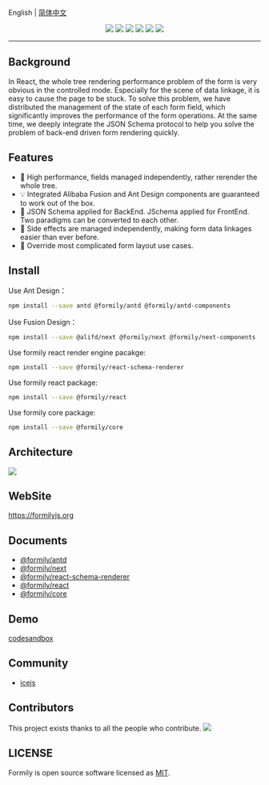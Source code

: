 English | [简体中文](./README.zh-cn.md)

<p align="center">
<img src="https://img.alicdn.com/tfs/TB1fHhZu4D1gK0jSZFyXXciOVXa-2500-1200.png">
<a href="https://www.npmjs.com/package/@formily/core"><img src="https://img.shields.io/npm/v/@formily/core.svg"></a>
<a href="https://www.npmjs.com/package/@formily/react"><img src="https://img.shields.io/npm/v/@formily/react.svg"></a>
<a href="https://travis-ci.com/alibaba/formily"><img src="https://travis-ci.com/alibaba/formily.svg?branch=master"></a>
<a href="https://standardjs.com"><img src="https://img.shields.io/badge/code_style-standard-brightgreen.svg"></a>
<a href="https://app.netlify.com/sites/formily/deploys"><img src="https://api.netlify.com/api/v1/badges/7145918b-9cb5-47f8-8a42-111969e232ef/deploy-status"/></a>
</p>

---

## Background

In React, the whole tree rendering performance problem of the form is very obvious in the controlled mode. Especially for the scene of data linkage, it is easy to cause the page to be stuck. To solve this problem, we have distributed the management of the state of each form field, which significantly improves the performance of the form operations. At the same time, we deeply integrate the JSON Schema protocol to help you solve the problem of back-end driven form rendering quickly.

## Features

- 🚀 High performance, fields managed independently, rather rerender the whole tree.
- 💡 Integrated Alibaba Fusion and Ant Design components are guaranteed to work out of the box.
- 🎨 JSON Schema applied for BackEnd. JSchema applied for FrontEnd. Two paradigms can be converted to each other.
- 🏅 Side effects are managed independently, making form data linkages easier than ever before.
- 🌯 Override most complicated form layout use cases.

## Install

Use Ant Design：

```bash
npm install --save antd @formily/antd @formily/antd-components
```

Use Fusion Design：

```bash
npm install --save @alifd/next @formily/next @formily/next-components
```

Use formily react render engine pacakge:

```bash
npm install --save @formily/react-schema-renderer
```

Use formily react package:

```bash
npm install --save @formily/react
```

Use formily core package:

```bash
npm install --save @formily/core
```

## Architecture

![](https://img.alicdn.com/tfs/TB1BvlRu4D1gK0jSZFsXXbldVXa-1882-1144.png)

## WebSite

https://formilyjs.org

## Documents

- [@formily/antd](./packages/antd/README.md)
- [@formily/next](./packages/next/README.md)
- [@formily/react-schema-renderer](./packages/react-schema-renderer/README.md)
- [@formily/react](./packages/react/README.md)
- [@formily/core](./packages/core/README.md)

## Demo

[codesandbox](https://codesandbox.io/s/o5up7)

## Community

- [icejs](https://github.com/alibaba/ice)

## Contributors

This project exists thanks to all the people who contribute.
<a href="https://github.com/alibaba/formily/graphs/contributors"><img src="https://opencollective.com/formily/contributors.svg?width=890" /></a>

## LICENSE

Formily is open source software licensed as
[MIT](https://github.com/alibaba/formily/blob/master/LICENSE.md).
